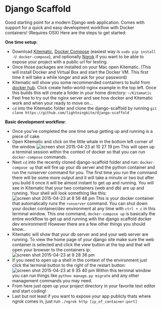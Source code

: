 # Django Scaffold

Good starting point for a modern Django web application. Comes with support for a quick and easy development workflow with Docker containers! (Requires OSX) Here are the steps to get started:

**One time setup**:  
* Download [Kitematic](https://kitematic.com/), [Docker Compose](https://docs.docker.com/compose/install/) (easiest way is ```sudo pip install -U docker-compose```), and optionally [Ngrok](https://ngrok.com/) if you want to be able to expose your project with a public url for testing.
* Once those packages are installed on your Mac open Kitematic. (This will install Docker and Virtual Box and start the Docker VM. This first time it will take a while longer and ask for your password)
* Kitematic will show you some recommended containers to build from [docker hub](https://hub.docker.com/account/signup/). Click create hello-world-nginx example in the top left. Once this builds this will create a folder in your home directory: ```~/Kitematic```
* Feel free to try out the nginx server and see how docker and Kitematic work and when your ready to move on...
* ```cd``` into the Kitematic folder and clone the django-scaffold by running ```git clone https://github.com/lightningkite/django-scaffold```

**Basic development workflow**:

* Once you've completed the one time setup getting up and running is a piece of cake.
* Open Kitematic and click on the little whale in the bottom left corner of the window ![screen shot 2015-04-23 at 10 27 19 pm](https://cloud.githubusercontent.com/assets/2521298/7312459/009723bc-ea08-11e4-8f4a-73f1c5a0d9be.png) This will open up a terminal session within the context of docker so that you can run ```docker-compose``` commands.
* Next ```cd``` into the recently cloned django-scaffold folder and run: ```docker-compose up``` that will fire up your db server and the python container and run the runserver command for you. The first time you run the command there will be some more output and it will take a minute or two but after you build it once it will be almost instant to get up and running. You will see in Kitematic that your two containers (web and db) are up and running. Your shell will look something like this: ![screen shot 2015-04-23 at 8 56 48 pm](https://cloud.githubusercontent.com/assets/2521298/7311784/0b454f64-e9fe-11e4-8a36-19e9237ce5f1.png) This is your docker container that automatically runs the ```runserver``` command. You can shut down your docker container/dev environment at any time with ```ctrl + c``` in this terminal window. This one command, ```docker-compose up``` is basically the entire workflow to get up and running with the django scaffold docker dev environment! However there are a few other things you should know...
* Kitematic will show that your db server and and your web server are running. To view the home page of your django site make sure the web container is selected and click the view button at the top and that will open your browser to the containers ip:
![screen shot 2015-04-23 at 9 28 36 pm](https://cloud.githubusercontent.com/assets/2521298/7311920/44fd71e4-ea00-11e4-8190-3795aff62e1e.png)
* If you need to open up a shell in the context of the environment just click the terminal button to the right of the restart button: ![screen shot 2015-04-23 at 9 35 40 pm](https://cloud.githubusercontent.com/assets/2521298/7311961/d88f70ba-ea00-11e4-93cf-4a2c9ddac1c7.png) Within this terminal window you can run things like ```python manage.py migrate``` and any other management commands you may need.
* From here just open up your project directory in your favorite text editor and start coding!
* Last but not least if you want to expose your app publicly thats where ngrok comes in, just run ```./ngrok http [ip_of_container:port]```
